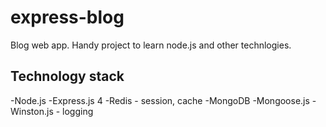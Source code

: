 express-blog
============

Blog web app. Handy project to learn node.js and other technlogies.

Technology stack
---------------

-Node.js
-Express.js 4
-Redis - session, cache
-MongoDB
-Mongoose.js
-Winston.js - logging


